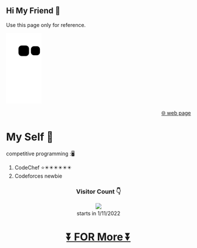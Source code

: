 ## Hi My Friend 👋
Use this page only for reference.


![](https://github.com/KKBUGHUNTER/KKBUGHUNTER/blob/output/github-contribution-grid-snake.svg)


<div align="right">

 [🌐 web page ](https://kkbughunter.github.io/web/)
 
</div>
 
<!-- # College Work 🧑‍🎓                                                   
### Semester  1️⃣  rating ⭐⭐⭐✴️✴️
  1. [Problem Solving and Programming in Python](https://github.com/KKBUGHUNTER/Problem-Solving-and-Programming-in-Python) <br>
        Project : [YouTube Video Downloader](https://github.com/KKBUGHUNTER/Python_YouTube_Video_Downloader)
### Semester  2️⃣  rating ⭐⭐⭐⭐✴️
  1. [Fundamentals and Practice of Software Development](https://github.com/KKBUGHUNTER/Fundamentals-and-Practice-of-Software-Development)<br>
        Project : [Exam_TimeTable_Schedulier](https://github.com/KKBUGHUNTER/Exam_TimeTable_Schedulier)
### Semester  3️⃣  ⭐⭐⭐⭐✴✴️
  1. [Object Oriented Programming Java](https://github.com/KKBUGHUNTER/Object-Oriented-Programming-Java)<br>
        Project : Loading....
  2. [Data Structure using C](https://github.com/KKBUGHUNTER/Data-Structure)<br>
        Mini Project : solving CP problems  -->


        
# My Self 👦
competitive programming :🖥️
   1. CodeChef ⭐✴️✴️✴️✴️✴️✴️<br>
   2. Codeforces newbie
<!-- Aim ✈️ : Cyber security(App Developer)<br> -->




<div align="center">
 
 ### Visitor Count 👇 <br>

![](https://profile-counter.glitch.me/KKBUGHUNTER/count.svg)<br>
starts in 1/11/2022


# [⏬ FOR More ⏬](https://github.com/KKBUGHUNTER?tab=repositories)</div>
        

